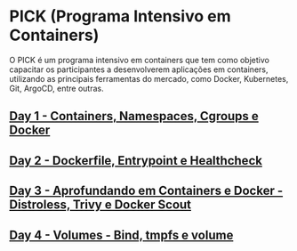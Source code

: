 # PICK (Programa Intensivo em Containers)

O PICK é um programa intensivo em containers que tem como objetivo capacitar os participantes a desenvolverem aplicações em containers, utilizando as principais ferramentas do mercado, como Docker, Kubernetes, Git, ArgoCD, entre outras.

## [Day 1 - Containers, Namespaces, Cgroups e Docker](/Day-1/README.md)

## [Day 2 - Dockerfile, Entrypoint e Healthcheck](/Day-2/README.md)

## [Day 3 - Aprofundando em Containers e Docker - Distroless, Trivy e Docker Scout](/Day-3/README.md)

## [Day 4 - Volumes - Bind, tmpfs e volume](/Day-4/README.md)